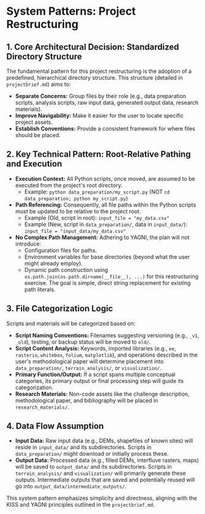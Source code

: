 # System Patterns: Project Restructuring

## 1. Core Architectural Decision: Standardized Directory Structure

The fundamental pattern for this project restructuring is the adoption of a predefined, hierarchical directory structure. This structure (detailed in `projectbrief.md`) aims to:
*   **Separate Concerns:** Group files by their role (e.g., data preparation scripts, analysis scripts, raw input data, generated output data, research materials).
*   **Improve Navigability:** Make it easier for the user to locate specific project assets.
*   **Establish Conventions:** Provide a consistent framework for where files should be placed.

## 2. Key Technical Pattern: Root-Relative Pathing and Execution

*   **Execution Context:** All Python scripts, once moved, are assumed to be executed from the project's root directory.
    *   Example: `python data_preparation/my_script.py` (NOT `cd data_preparation; python my_script.py`)
*   **Path Referencing:** Consequently, all file paths within the Python scripts must be updated to be relative to the project root.
    *   Example (Old, script in root): `input_file = "my_data.csv"`
    *   Example (New, script in `data_preparation/`, data in `input_data/`): `input_file = "input_data/my_data.csv"`
*   **No Complex Path Management:** Adhering to YAGNI, the plan will not introduce:
    *   Configuration files for paths.
    *   Environment variables for base directories (beyond what the user might already employ).
    *   Dynamic path construction using `os.path.join(os.path.dirname(__file__), ...)` for this restructuring exercise. The goal is simple, direct string replacement for existing path literals.

## 3. File Categorization Logic

Scripts and materials will be categorized based on:
*   **Script Naming Conventions:** Filenames suggesting versioning (e.g., `_v1`, `_old`), testing, or backup status will be moved to `old/`.
*   **Script Content Analysis:** Keywords, imported libraries (e.g., `ee`, `rasterio`, `whitebox`, `folium`, `matplotlib`), and operations described in the user's methodological paper will determine placement into `data_preparation/`, `terrain_analysis/`, or `visualization/`.
*   **Primary Function/Output:** If a script spans multiple conceptual categories, its primary output or final processing step will guide its categorization.
*   **Research Materials:** Non-code assets like the challenge description, methodological paper, and bibliography will be placed in `research_materials/`.

## 4. Data Flow Assumption

*   **Input Data:** Raw input data (e.g., DEMs, shapefiles of known sites) will reside in `input_data/` and its subdirectories. Scripts in `data_preparation/` might download or initially process these.
*   **Output Data:** Processed data (e.g., filled DEMs, interfluve rasters, maps) will be saved to `output_data/` and its subdirectories. Scripts in `terrain_analysis/` and `visualization/` will primarily generate these outputs. Intermediate outputs that are saved and potentially reused will go into `output_data/intermediate_outputs/`.

This system pattern emphasizes simplicity and directness, aligning with the KISS and YAGNI principles outlined in the `projectbrief.md`.

